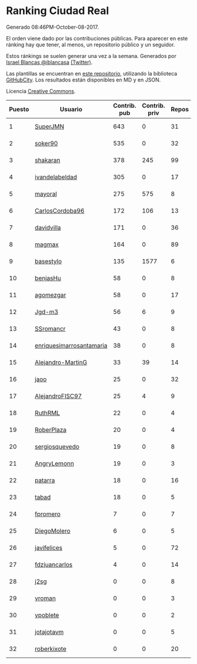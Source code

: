 # Ranking Ciudad Real

Generado 08:46PM-October-08-2017.

El orden viene dado por las contribuciones públicas. Para aparecer en este ránking hay que tener, al menos, un repositorio público y un seguidor.

Estos ránkings se suelen generar una vez a la semana. Generados por [Israel Blancas @iblancasa](https://github.com/iblancasa/) [(Twitter)](https://twitter.com/iblancasa).

Las plantillas se encuentran en [este repositorio](https://github.com/iblancasa/GH-Spanish-Ranking), utilizando la biblioteca [GitHubCity](https://github.com/iblancasa/GitHubCity). Los resultados están disponibles en MD y en JSON.

Licencia [Creative Commons](https://creativecommons.org/licenses/by/4.0/).

| Puesto   |  Usuario  | Contrib. pub | Contrib. priv |Repos| Followers | Desde |  Avatar  |
|----------|-----------|--------------|---------------|-----|-----------|-------|----------|
|1|[SuperJMN](https://github.com/SuperJMN)|643|0|31|29|2012-12-23|![SuperJMN](https://avatars3.githubusercontent.com/u/3109851)|
|2|[soker90](https://github.com/soker90)|535|0|32|5|2014-08-03|![soker90](https://avatars3.githubusercontent.com/u/8345188)|
|3|[shakaran](https://github.com/shakaran)|378|245|99|22|2008-06-19|![shakaran](https://avatars3.githubusercontent.com/u/14254)|
|4|[ivandelabeldad](https://github.com/ivandelabeldad)|305|0|17|4|2014-12-27|![ivandelabeldad](https://avatars0.githubusercontent.com/u/10326536)|
|5|[mayoral](https://github.com/mayoral)|275|575|8|31|2008-04-06|![mayoral](https://avatars3.githubusercontent.com/u/5371)|
|6|[CarlosCordoba96](https://github.com/CarlosCordoba96)|172|106|13|14|2016-09-28|![CarlosCordoba96](https://avatars0.githubusercontent.com/u/22503199)|
|7|[davidvilla](https://github.com/davidvilla)|171|0|36|14|2011-06-08|![davidvilla](https://avatars1.githubusercontent.com/u/838459)|
|8|[magmax](https://github.com/magmax)|164|0|89|38|2011-01-26|![magmax](https://avatars0.githubusercontent.com/u/584026)|
|9|[basestylo](https://github.com/basestylo)|135|1577|6|8|2015-03-16|![basestylo](https://avatars2.githubusercontent.com/u/11503528)|
|10|[benjasHu](https://github.com/benjasHu)|58|0|8|3|2014-09-28|![benjasHu](https://avatars1.githubusercontent.com/u/8950146)|
|11|[agomezgar](https://github.com/agomezgar)|58|0|17|13|2015-02-18|![agomezgar](https://avatars3.githubusercontent.com/u/11057399)|
|12|[Jgd-m3](https://github.com/Jgd-m3)|56|6|9|2|2017-03-21|![Jgd-m3](https://avatars0.githubusercontent.com/u/26570829)|
|13|[SSromancr](https://github.com/SSromancr)|43|0|8|2|2017-02-27|![SSromancr](https://avatars2.githubusercontent.com/u/26056669)|
|14|[enriquesimarrosantamaria](https://github.com/enriquesimarrosantamaria)|38|0|8|3|2015-10-19|![enriquesimarrosantamaria](https://avatars3.githubusercontent.com/u/15198291)|
|15|[Alejandro-MartinG](https://github.com/Alejandro-MartinG)|33|39|14|3|2015-09-05|![Alejandro-MartinG](https://avatars1.githubusercontent.com/u/14140693)|
|16|[jaoo](https://github.com/jaoo)|25|0|32|8|2011-03-25|![jaoo](https://avatars0.githubusercontent.com/u/690184)|
|17|[AlejandroFISC97](https://github.com/AlejandroFISC97)|25|4|9|2|2017-02-19|![AlejandroFISC97](https://avatars1.githubusercontent.com/u/25884198)|
|18|[RuthRML](https://github.com/RuthRML)|22|0|4|5|2016-09-28|![RuthRML](https://avatars3.githubusercontent.com/u/22493098)|
|19|[RoberPlaza](https://github.com/RoberPlaza)|20|0|4|3|2016-12-07|![RoberPlaza](https://avatars0.githubusercontent.com/u/24433548)|
|20|[sergiosquevedo](https://github.com/sergiosquevedo)|19|0|8|13|2012-04-28|![sergiosquevedo](https://avatars0.githubusercontent.com/u/1688176)|
|21|[AngryLemonn](https://github.com/AngryLemonn)|19|0|3|7|2014-02-19|![AngryLemonn](https://avatars1.githubusercontent.com/u/6731364)|
|22|[patarra](https://github.com/patarra)|18|0|16|4|2012-09-04|![patarra](https://avatars2.githubusercontent.com/u/2276101)|
|23|[tabad](https://github.com/tabad)|18|0|5|4|2012-08-20|![tabad](https://avatars1.githubusercontent.com/u/2183103)|
|24|[fpromero](https://github.com/fpromero)|7|0|7|2|2014-11-06|![fpromero](https://avatars0.githubusercontent.com/u/9592895)|
|25|[DiegoMolero](https://github.com/DiegoMolero)|6|0|5|2|2015-09-28|![DiegoMolero](https://avatars1.githubusercontent.com/u/14870400)|
|26|[javifelices](https://github.com/javifelices)|5|0|72|11|2013-02-24|![javifelices](https://avatars0.githubusercontent.com/u/3685015)|
|27|[fdzjuancarlos](https://github.com/fdzjuancarlos)|4|0|14|2|2013-09-27|![fdzjuancarlos](https://avatars0.githubusercontent.com/u/5560118)|
|28|[j2sg](https://github.com/j2sg)|0|0|8|2|2011-03-18|![j2sg](https://avatars0.githubusercontent.com/u/677220)|
|29|[vroman](https://github.com/vroman)|0|0|3|8|2009-01-09|![vroman](https://avatars0.githubusercontent.com/u/45230)|
|30|[vpoblete](https://github.com/vpoblete)|0|0|2|2|2012-08-23|![vpoblete](https://avatars2.githubusercontent.com/u/2203544)|
|31|[jotajotavm](https://github.com/jotajotavm)|0|0|5|49|2013-12-10|![jotajotavm](https://avatars0.githubusercontent.com/u/6154935)|
|32|[roberkixote](https://github.com/roberkixote)|0|0|20|4|2011-02-10|![roberkixote](https://avatars0.githubusercontent.com/u/610447)|

